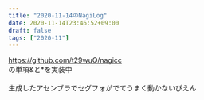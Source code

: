 ```yaml
---
title: "2020-11-14のNagiLog"
date: 2020-11-14T23:46:52+09:00
draft: false
tags: ["2020-11"]
---
```


https://github.com/t29wuQ/nagicc <br>
の単項&と*を実装中 <br>
<br>
生成したアセンブラでセグフォがでてうまく動かないぴえん
<br>
